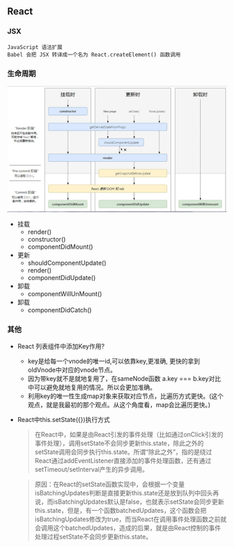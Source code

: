 ## React
### JSX
```
JavaScript 语法扩展
Babel 会把 JSX 转译成一个名为 React.createElement() 函数调用
```

### 生命周期
![react生命周期](../img/react生命周期.jpg)
+ 挂载
  - render()
  - constructor()
  - componentDidMount()
+ 更新
  * shouldComponentUpdate()
  * render()
  * componentDidUpdate()
+ 卸载
  * componentWillUnMount()
+ 卸载
  * componentDidCatch()

### 其他
+ React 列表组件中添加Key作用?
  * key是给每一个vnode的唯一id,可以依靠key,更准确, 更快的拿到oldVnode中对应的vnode节点。
  * 因为带key就不是就地复用了，在sameNode函数 a.key === b.key对比中可以避免就地复用的情况。所以会更加准确。
  * 利用key的唯一性生成map对象来获取对应节点，比遍历方式更快。(这个观点，就是我最初的那个观点。从这个角度看，map会比遍历更快。)

+ React中this.setState({})执行方式
  > 在React中，如果是由React引发的事件处理（比如通过onClick引发的事件处理），调用setState不会同步更新this.state，除此之外的setState调用会同步执行this.state。所谓“除此之外”，指的是绕过React通过addEventListener直接添加的事件处理函数，还有通过setTimeout/setInterval产生的异步调用。

  > 原因：在React的setState函数实现中，会根据一个变量isBatchingUpdates判断是直接更新this.state还是放到队列中回头再说，而isBatchingUpdates默认是false，也就表示setState会同步更新this.state，但是，有一个函数batchedUpdates，这个函数会把isBatchingUpdates修改为true，而当React在调用事件处理函数之前就会调用这个batchedUpdates，造成的后果，就是由React控制的事件处理过程setState不会同步更新this.state。